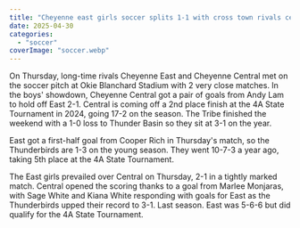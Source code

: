 ```yaml
---
title: "Cheyenne east girls soccer splits 1-1 with cross town rivals central"
date: 2025-04-30
categories: 
  - "soccer"
coverImage: "soccer.webp"
---
```


On Thursday, long-time rivals Cheyenne East and Cheyenne Central met on the soccer pitch at Okie Blanchard Stadium with 2 very close matches. In the boys' showdown, Cheyenne Central got a pair of goals from Andy Lam to hold off East 2-1. Central is coming off a 2nd place finish at the 4A State Tournament in 2024, going 17-2 on the season. The Tribe finished the weekend with a 1-0 loss to Thunder Basin so they sit at 3-1 on the year.

East got a first-half goal from Cooper Rich in Thursday's match, so the Thunderbirds are 1-3 on the young season. They went 10-7-3 a year ago, taking 5th place at the 4A State Tournament.

The East girls prevailed over Central on Thursday, 2-1 in a tightly marked match. Central opened the scoring thanks to a goal from Marlee Monjaras, with Sage White and Kiana White responding with goals for East as the Thunderbirds upped their record to 3-1. Last season. East was 5-6-6 but did qualify for the 4A State Tournament.
